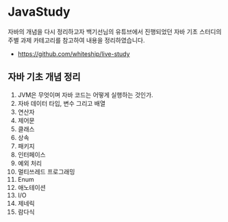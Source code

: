 # JavaStudy
자바의 개념을 다시 정리하고자 백기선님의 유튜브에서 진행되었던 자바 기초 스터디의 주별 과제 카테고리를 참고하여 내용을 정리하였습니다.
- https://github.com/whiteship/live-study

## 자바 기초 개념 정리
1. JVM은 무엇이며 자바 코드는 어떻게 실행하는 것인가.
2. 자바 데이터 타입, 변수 그리고 배열
3. 연산자
4. 제어문
5. 클래스
6. 상속
7. 패키지
8. 인터페이스
9. 예외 처리
10. 멀티쓰레드 프로그래밍
11. Enum
12. 애노테이션
13. I/O
14. 제네릭
15. 람다식
